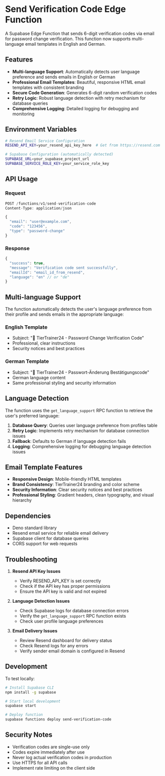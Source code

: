 # Send Verification Code Edge Function

A Supabase Edge Function that sends 6-digit verification codes via email for password change verification. This function now supports multi-language email templates in English and German.

## Features

- **Multi-language Support**: Automatically detects user language preference and sends emails in English or German
- **Professional Email Templates**: Beautiful, responsive HTML email templates with consistent branding
- **Secure Code Generation**: Generates 6-digit random verification codes
- **Retry Logic**: Robust language detection with retry mechanism for database queries
- **Comprehensive Logging**: Detailed logging for debugging and monitoring

## Environment Variables

```bash
# Resend Email Service Configuration
RESEND_API_KEY=your_resend_api_key_here  # Get from https://resend.com

# Supabase Configuration (automatically detected)
SUPABASE_URL=your_supabase_project_url
SUPABASE_SERVICE_ROLE_KEY=your_service_role_key
```

## API Usage

### Request

```typescript
POST /functions/v1/send-verification-code
Content-Type: application/json

{
  "email": "user@example.com",
  "code": "123456",
  "type": "password-change"
}
```

### Response

```typescript
{
  "success": true,
  "message": "Verification code sent successfully",
  "emailId": "email_id_from_resend",
  "language": "en" // or "de"
}
```

## Multi-language Support

The function automatically detects the user's language preference from their profile and sends emails in the appropriate language:

### English Template
- Subject: "🔐 TierTrainer24 - Password Change Verification Code"
- Professional, clear instructions
- Security notices and best practices

### German Template
- Subject: "🔐 TierTrainer24 - Passwort-Änderung Bestätigungscode"
- German language content
- Same professional styling and security information

## Language Detection

The function uses the `get_language_support` RPC function to retrieve the user's preferred language:

1. **Database Query**: Queries user language preference from profiles table
2. **Retry Logic**: Implements retry mechanism for database connection issues
3. **Fallback**: Defaults to German if language detection fails
4. **Logging**: Comprehensive logging for debugging language detection issues

## Email Template Features

- **Responsive Design**: Mobile-friendly HTML templates
- **Brand Consistency**: TierTrainer24 branding and color scheme
- **Security Information**: Clear security notices and best practices
- **Professional Styling**: Gradient headers, clean typography, and visual hierarchy

## Dependencies

- Deno standard library
- Resend email service for reliable email delivery
- Supabase client for database queries
- CORS support for web requests

## Troubleshooting

1. **Resend API Key Issues**
   - Verify RESEND_API_KEY is set correctly
   - Check if the API key has proper permissions
   - Ensure the API key is valid and not expired

2. **Language Detection Issues**
   - Check Supabase logs for database connection errors
   - Verify the `get_language_support` RPC function exists
   - Check user profile language preferences

3. **Email Delivery Issues**
   - Review Resend dashboard for delivery status
   - Check Resend logs for any errors
   - Verify sender email domain is configured in Resend

## Development

To test locally:

```bash
# Install Supabase CLI
npm install -g supabase

# Start local development
supabase start

# Deploy function
supabase functions deploy send-verification-code
```

## Security Notes

- Verification codes are single-use only
- Codes expire immediately after use
- Never log actual verification codes in production
- Use HTTPS for all API calls
- Implement rate limiting on the client side
